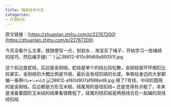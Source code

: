 ```yaml
---
title: 绳结技术大全
categories:
- 打渔划水
---
```


原文链接：[https://zhuanlan.zhihu.com/p/22767200](https://zhuanlan.zhihu.com/p/22767200)

今天没看什么文章，就随便写一点，划划水…
淘宝买了绳子，开始学习一些绳结的技巧，然后编手链( ˙˘˙ )
![38612-810c8fd69a99351f.jpg](./38612-810c8fd69a99351f.jpg)

这个前边是蛇结，后边是金刚结。蛇结是单个的结比较松散，金刚结是环环相扣比较紧实，金刚结的大概比例是15倍，最后会有纽扣结的长度，争取给身边的大家都编一条啊୧(๑•̀⌄•́๑)૭
![38612-af40d907af688ed8.jpg](./38612-af40d907af688ed8.jpg)
用了7号线，中间的圆用的是金刚结，后边都是方形玉米结，结尾用的是纽扣结~
还是觉得有点粗了，本来是准备要圆形玉米结的结果看错教程了，结尾的纽扣结是两根线合在一起编的双线纽扣结







